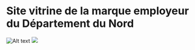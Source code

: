 # Site vitrine de la marque employeur du Département du Nord

![Alt text](./controllers_brief.svg)
<img src="./controllers_brief.svg">
